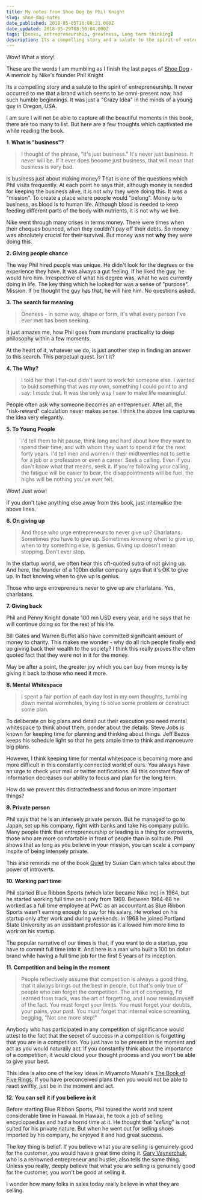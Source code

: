 ```yaml
---
title: My notes from Shoe Dog by Phil Knight
slug: shoe-dog-notes
date_published: 2018-05-05T16:08:21.000Z
date_updated: 2018-05-29T08:50:04.000Z
tags: [books, entrepreneurship, greatness, Long term thinking]
description: Its a compelling story and a salute to the spirit of entrepreneurship. It never occurred to me that a brand which seems to be omni-present now, had such humble beginnings. It was just  a "Crazy Idea" in the minds of a young guy in Oregon, USA.
---
```


Wow! What a story!

These are the words I am mumbling as I finish the last pages of [Shoe Dog](https://www.goodreads.com/book/show/27220736-shoe-dog) - A memoir by Nike's founder Phil Knight

Its a compelling story and a salute to the spirit of entrepreneurship. It never occurred to me that a brand which seems to be omni-present now, had such humble beginnings. It was just  a "Crazy Idea" in the minds of a young guy in Oregon, USA.

I am sure I will not be able to capture all the beautiful moments in this book, there are too many to list. But here are a few thoughts which captivated me while reading the book.

**1. What is "business"?**

> I thought of the phrase, "It's just business." It's never just business. It never will be. If it ever does become just business, that will mean that business is very bad.

Is business just about making money? That is one of the questions which Phil visits frequently. At each point he says that, although money is needed for keeping the business alive, it is not why they were doing this. It was a "mission". To create a place where people would "belong". Money is to business, as blood is to human life. Although blood is needed to keep feeding different parts of the body with nutrients, it is not why we live.

Nike went through many crises in terms money. There were times when their cheques bounced, when they couldn't pay off their debts. So money was absolutely crucial for their survival. But money was not **why** they were doing this.

**2. Giving people chance**

The way Phil hired people was unique. He didn't look for the degrees or the experience they have. It was always a gut feeling. If he liked the guy, he would hire him. Irrespective of what his degree was, what he was currently doing in life. The key thing which he looked for was a sense of "purpose". Mission. If he thought the guy has that, he will hire him. No questions asked.

**3. The search for meaning**

> Oneness - in some way, shape or form, it's what every person I've ever met has been seeking.

It just amazes me, how Phil goes from mundane practicality to deep philosophy within a few moments.

At the heart of it, whatever we do, is just another step in finding an answer to this search. This perpetual quest. Isn't it?

**4. The Why?**

> I told her that I flat-out didn't want to work for someone else. I wanted to buid something that was my own, something I could point to and say: I *made* that. It was the only way I saw to make life meaningful.

People often ask why someone becomes an entreprenuer. After all, the "risk-reward" calculation never makes sense. I think the above line captures the idea very elegantly.

**5. To Young People**

> I'd tell them to hit pause, think long and hard about how they want to spend their time, and with whom they want to spend it for the next forty years. I'd tell men and women in their midtwenties not to settle for a job or a profession or even a career. Seek a calling. Even if you don't know what that means, seek it. If you're following your calling, the fatigue will be easier to bear, the disappointments will be fuel, the highs will be nothing you've ever felt.

Wow! Just wow!

If you don't take anything else away from this book, just internalise the above lines.

**6. On giving up**

> And those who urge entrepreneurs to never give up? Charlatans. Sometimes you have to give up. Sometimes knowing when to give up, when to try something else, is genius. Giving up doesn't mean stopping. Don't ever stop.

In the startup world, we often hear this oft-quoted sutra of not giving up. And here, the founder of a 100bn dollar company says that it's OK to give up. In fact knowing when to give up is genius.

Those who urge entrepreneurs never to give up are charlatans. Yes, charlatans.

**7. Giving back**

Phil and Penny Knight donate 100 mn USD every year, and he says that he will continue doing so for the rest of his life.

Bill Gates and Warren Buffet also have committed significant amount of money to charity. This makes me wonder - why do all rich people finally end up giving back their wealth to the society? I think this really proves the often quoted fact that they were not in it for the money.

May be after a point, the greater joy which you can buy from money is by giving it back to those who need it more.

**8. Mental Whitespace**

> I spent a fair portion of each day lost in my own thoughts, tumbling down mental wormholes, trying to solve some problem or construct some plan.

To deliberate on big plans and detail out their execution you need mental whitespace to think about them, ponder about the details. Steve Jobs is known for keeping time for planning and thinking about things. Jeff Bezos keeps his schedule light so that he gets ample time to think and manoeuvre big plans.

However, I think keeping time for mental whitespace is becoming more and more difficult in this constantly connected world of ours. You always have an urge to check your mail or twitter notifications. All this constant flow of information decreases our ability to focus and plan for the long term.

How do we prevent this distractedness and focus on more important things?

**9. Private person**

Phil says that he is an intensely private person. But he managed to go to Japan, set up his company, fight with banks and take his company public. Many people think that entrepreneurship or leading is a thing for extroverts, those who are more comfortable in front of people than in solitude. Phil shows that as long as you believe in your mission, you can scale a company inspite of being intensely private.

This also reminds me of the book [Quiet](https://en.wikipedia.org/wiki/Quiet:_The_Power_of_Introverts_in_a_World_That_Can%27t_Stop_Talking) by Susan Cain which talks about the power of introverts.

**10. Working part time**

Phil started Blue Ribbon Sports (which later became Nike Inc) in 1964, but he started working full time on it only from 1969. Between 1964-68 he worked as a full time employee at PwC as an accountant as Blue Ribbon Sports wasn't earning enough to pay for his salary. He worked on his startup only after work and during weekends. In 1968 he joined Portland State University as an assistant professor as it allowed him more time to work on his startup.

The popular narrative of our times is that, if you want to do a startup, you have to commit full time into it. And here is a man who built a 100 bn dollar brand while having a full time job for the first 5 years of its inception.

**11. Competition and being in the moment**

> People reflectively assume that competition is always a good thing, that it always brings out the best in people, but that's only true of people who can forget the competition. The art of competing, I'd learned from track, was the art of forgetting, and I now remind myself of the fact. You must forget your limits. You must forget your doubts, your pains, your past. You must forget that internal voice screaming, begging, "Not one more step!"

Anybody who has participated in any competition of significance would attest to the fact that the secret of success in a competition is forgetting that you are in a competition. You just have to be present in the moment and act as you would naturally act. If you constantly think about the importance of a competition, it would cloud your thought process and you won't be able to give your best.

This idea is also one of the key ideas in Miyamoto Musahi's [The Book of Five Rings](https://en.wikipedia.org/wiki/The_Book_of_Five_Rings). If you have preconceived plans then you would not be able to react swiftly, just be in the moment and act.

**12. You can sell it if you believe in it**

Before starting Blue Ribbon Sports, Phil toured the world and spent considerable time in Hawaai. In Hawaai, he took a job of selling encyclopaedias and had a horrid time at it. He thought that "*selling*" is not suited for his private nature. But when he went out for selling shoes imported by his company, he enjoyed it and had great success.

The key thing is belief. If you believe what you are selling is genuinely good for the customer, you would have a great time doing it. [Gary Vaynerchuk](https://www.garyvaynerchuk.com/), who is a renowned entrepreneur and hustler, also tells the same thing. Unless you really, deeply believe that what you are selling is genuinely good for the customer, you won't be good at selling it.

I wonder how many folks in sales today really believe in what they are selling.

